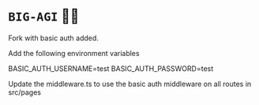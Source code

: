 # `BIG-AGI` 🤖💬

Fork with basic auth added.

Add the following environment variables

BASIC_AUTH_USERNAME=test
BASIC_AUTH_PASSWORD=test

Update the middleware.ts to use the basic auth middleware on all routes in src/pages
